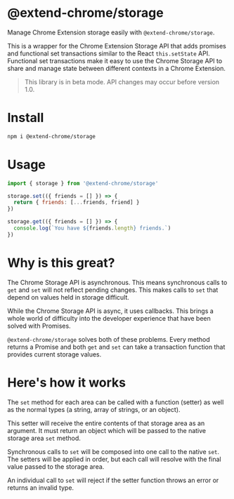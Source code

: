 # @extend-chrome/storage

Manage Chrome Extension storage easily with `@extend-chrome/storage`.

This is a wrapper for the Chrome Extension Storage API that adds promises and functional set transactions similar to the React `this.setState` API. Functional set transactions make it easy to use the Chrome Storage API to share and manage state between different contexts in a Chrome Extension.

> This library is in beta mode. API changes may occur before version 1.0.

# Install

```sh
npm i @extend-chrome/storage
```

# Usage

```javascript
import { storage } from '@extend-chrome/storage'

storage.set(({ friends = [] }) => {
  return { friends: [...friends, friend] }
})

storage.get(({ friends = [] }) => {
  console.log(`You have ${friends.length} friends.`)
})
```

# Why is this great?

The Chrome Storage API is asynchronous. This means synchronous calls to `get` and `set` will not reflect pending changes. This makes calls to `set` that depend on values held in storage difficult.

While the Chrome Storage API is async, it uses callbacks. This brings a whole world of difficulty into the developer experience that have been solved with Promises.

`@extend-chrome/storage` solves both of these problems. Every method returns a Promise and both `get` and `set` can take a transaction function that provides current storage values.

# Here's how it works

The `set` method for each area can be called with a function (setter) as well as the normal types (a string, array of strings, or an object).

This setter will receive the entire contents of that storage area as an argument. It must return an object which will be passed to the native storage area `set` method.

Synchronous calls to `set` will be composed into one call to the native `set`. The setters will be applied in order, but each call will resolve with the final value passed to the storage area.

An individual call to `set` will reject if the setter function throws an error or returns an invalid type.
